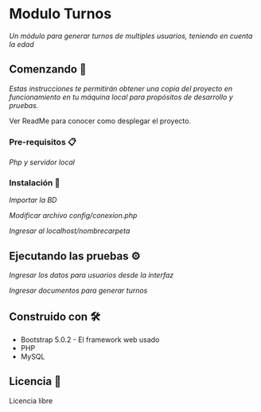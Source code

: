 # Modulo Turnos

_Un módulo para generar turnos de multiples usuarios, teniendo en cuenta la edad_

## Comenzando 🚀

_Estas instrucciones te permitirán obtener una copia del proyecto en funcionamiento en tu máquina local para propósitos de desarrollo y pruebas._

Ver ReadMe para conocer como desplegar el proyecto.


### Pre-requisitos 📋

_Php y servidor local_


### Instalación 🔧

_Importar la BD_

_Modificar archivo config/conexion.php_

_Ingresar al localhost/nombrecarpeta_


## Ejecutando las pruebas ⚙️

_Ingresar los datos para usuarios desde la interfaz_

_Ingresar documentos para generar turnos_


## Construido con 🛠️

* Bootstrap 5.0.2 - El framework web usado
* PHP 
* MySQL

## Licencia 📄

Licencia libre
